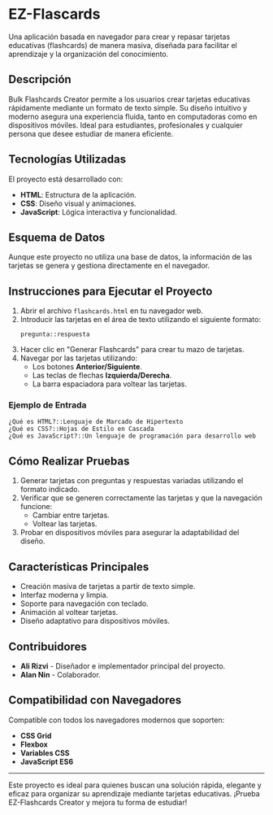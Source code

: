 # EZ-Flascards

Una aplicación basada en navegador para crear y repasar tarjetas educativas (flashcards) de manera masiva, diseñada para facilitar el aprendizaje y la organización del conocimiento.

## Descripción

Bulk Flashcards Creator permite a los usuarios crear tarjetas educativas rápidamente mediante un formato de texto simple. Su diseño intuitivo y moderno asegura una experiencia fluida, tanto en computadoras como en dispositivos móviles. Ideal para estudiantes, profesionales y cualquier persona que desee estudiar de manera eficiente.

## Tecnologías Utilizadas

El proyecto está desarrollado con:
- **HTML**: Estructura de la aplicación.
- **CSS**: Diseño visual y animaciones.
- **JavaScript**: Lógica interactiva y funcionalidad.

## Esquema de Datos

Aunque este proyecto no utiliza una base de datos, la información de las tarjetas se genera y gestiona directamente en el navegador.

## Instrucciones para Ejecutar el Proyecto

1. Abrir el archivo `flashcards.html` en tu navegador web.
2. Introducir las tarjetas en el área de texto utilizando el siguiente formato:
   ```
   pregunta::respuesta
   ```
3. Hacer clic en "Generar Flashcards" para crear tu mazo de tarjetas.
4. Navegar por las tarjetas utilizando:
   - Los botones **Anterior/Siguiente**.
   - Las teclas de flechas **Izquierda/Derecha**.
   - La barra espaciadora para voltear las tarjetas.

### Ejemplo de Entrada

```
¿Qué es HTML?::Lenguaje de Marcado de Hipertexto
¿Qué es CSS?::Hojas de Estilo en Cascada
¿Qué es JavaScript?::Un lenguaje de programación para desarrollo web
```

## Cómo Realizar Pruebas

1. Generar tarjetas con preguntas y respuestas variadas utilizando el formato indicado.
2. Verificar que se generen correctamente las tarjetas y que la navegación funcione:
   - Cambiar entre tarjetas.
   - Voltear las tarjetas.
3. Probar en dispositivos móviles para asegurar la adaptabilidad del diseño.

## Características Principales

- Creación masiva de tarjetas a partir de texto simple.
- Interfaz moderna y limpia.
- Soporte para navegación con teclado.
- Animación al voltear tarjetas.
- Diseño adaptativo para dispositivos móviles.

## Contribuidores

- **Ali Rizvi** - Diseñador e implementador principal del proyecto.
- **Alan Nin** - Colaborador.

## Compatibilidad con Navegadores

Compatible con todos los navegadores modernos que soporten:
- **CSS Grid**
- **Flexbox**
- **Variables CSS**
- **JavaScript ES6**

---

Este proyecto es ideal para quienes buscan una solución rápida, elegante y eficaz para organizar su aprendizaje mediante tarjetas educativas. ¡Prueba EZ-Flashcards Creator y mejora tu forma de estudiar!

